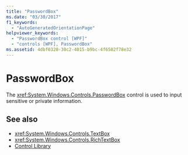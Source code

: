 ```yaml
---
title: "PasswordBox"
ms.date: "03/30/2017"
f1_keywords: 
  - "AutoGeneratedOrientationPage"
helpviewer_keywords: 
  - "PasswordBox control [WPF]"
  - "controls [WPF], PasswordBox"
ms.assetid: 4dbf0320-30c2-4015-b9bc-4f6502f78e32
---
```

# PasswordBox
The <xref:System.Windows.Controls.PasswordBox> control is used to input sensitive or private information.  
  
## See also
- <xref:System.Windows.Controls.TextBox>
- <xref:System.Windows.Controls.RichTextBox>
- [Control Library](../../../../docs/framework/wpf/controls/control-library.md)
